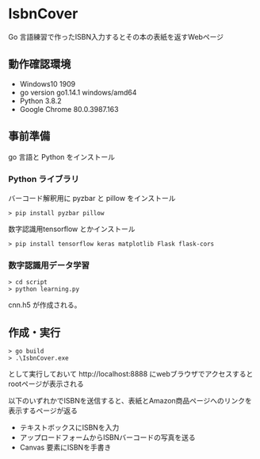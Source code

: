 # IsbnCover
Go 言語練習で作ったISBN入力するとその本の表紙を返すWebページ

## 動作確認環境
- Windows10 1909
- go version go1.14.1 windows/amd64
- Python 3.8.2
- Google Chrome 80.0.3987.163

## 事前準備
go 言語と Python をインストール
### Python ライブラリ
バーコード解釈用に pyzbar と pillow をインストール
```pwsh
> pip install pyzbar pillow
```
数字認識用tensorflow とかインストール
```pwsh
> pip install tensorflow keras matplotlib Flask flask-cors
```

### 数字認識用データ学習
```pwsh
> cd script
> python learning.py
```
cnn.h5 が作成される。

## 作成・実行
```pwsh
> go build
> .\IsbnCover.exe
```
として実行しておいて
http://localhost:8888
にwebブラウザでアクセスするとrootページが表示される

以下のいずれかでISBNを送信すると、表紙とAmazon商品ページへのリンクを表示するページが返る

- テキストボックスにISBNを入力
- アップロードフォームからISBNバーコードの写真を送る
- Canvas 要素にISBNを手書き
